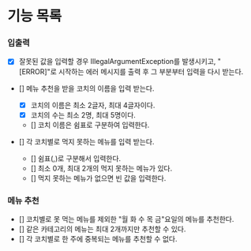# 기능 목록

### 입출력

- [x] 잘못된 값을 입력할 경우 IllegalArgumentException를 발생시키고, "[ERROR]"로 시작하는 에러 메시지를 출력 후 그 부분부터 입력을 다시 받는다.

- [] 메뉴 추천을 받을 코치의 이름을 입력 받는다.
  - [x] 코치의 이름은 최소 2글자, 최대 4글자이다.
  - [x] 코치의 수는 최소 2명, 최대 5명이다.
  - [] 코치 이름은 쉼표로 구분하여 입력한다.

- [] 각 코치별로 먹지 못하는 메뉴를 입력 받는다.
  - [] 쉼표(,)로 구분해서 입력한다.
  - [] 최소 0개, 최대 2개의 먹지 못하는 메뉴가 있다.
  - [] 먹지 못하는 메뉴가 없으면 빈 값을 입력한다.

### 메뉴 추천
- [] 코치별로 못 먹는 메뉴를 제외한 "월 화 수 목 금"요일의 메뉴를 추천한다.
- [] 같은 카테고리의 메뉴는 최대 2개까지만 추천할 수 있다.
- [] 각 코치별로 한 주에 중복되는 메뉴를 추천할 수 없다.